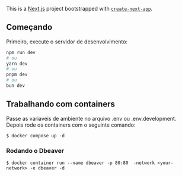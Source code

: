 This is a [Next.js](https://nextjs.org/) project bootstrapped with [`create-next-app`](https://github.com/vercel/next.js/tree/canary/packages/create-next-app).

## Começando

Primeiro, execute o servidor de desenvolvimento:

```bash
npm run dev
# ou
yarn dev
# ou
pnpm dev
# ou
bun dev
```

## Trabalhando com containers

Passe as variaveis de ambiente no arquivo .env ou .env.development. Depois rode os containers com o seguinte comando:

```
$ docker compose up -d

```

### Rodando o Dbeaver

```
$ docker container run --name dbeaver -p 80:80  -network <your-network> -e dbeaver -d

```
